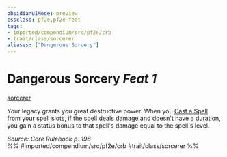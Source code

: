 ```yaml
---
obsidianUIMode: preview
cssclass: pf2e,pf2e-feat
tags:
- imported/compendium/src/pf2e/crb
- trait/class/sorcerer
aliases: ["Dangerous Sorcery"]
---
```

# Dangerous Sorcery  *Feat 1*  
[sorcerer](rules/traits/sorcerer.md)  


Your legacy grants you great destructive power. When you [Cast a Spell](cast-a-spell.md) from your spell slots, if the spell deals damage and doesn't have a duration, you gain a status bonus to that spell's damage equal to the spell's level.

*Source: Core Rulebook p. 198*  
%% #imported/compendium/src/pf2e/crb #trait/class/sorcerer %%